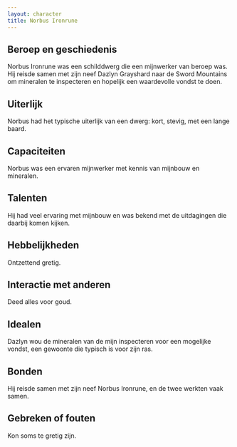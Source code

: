 ```yaml
---
layout: character
title: Norbus Ironrune
---
```


## Beroep en geschiedenis
Norbus Ironrune was een schilddwerg die een mijnwerker van beroep was. Hij reisde samen met zijn neef Dazlyn Grayshard naar de Sword Mountains om mineralen te inspecteren en hopelijk een waardevolle vondst te doen.

## Uiterlijk
Norbus had het typische uiterlijk van een dwerg: kort, stevig, met een lange baard.

## Capaciteiten
Norbus was een ervaren mijnwerker met kennis van mijnbouw en mineralen.

## Talenten
Hij had veel ervaring met mijnbouw en was bekend met de uitdagingen die daarbij komen kijken.

## Hebbelijkheden
Ontzettend gretig.

## Interactie met anderen
Deed alles voor goud.

## Idealen
Dazlyn wou de mineralen van de mijn inspecteren voor een mogelijke vondst, een gewoonte die typisch is voor zijn ras.

## Bonden
Hij reisde samen met zijn neef Norbus Ironrune, en de twee werkten vaak samen.

## Gebreken of fouten
Kon soms te gretig zijn.